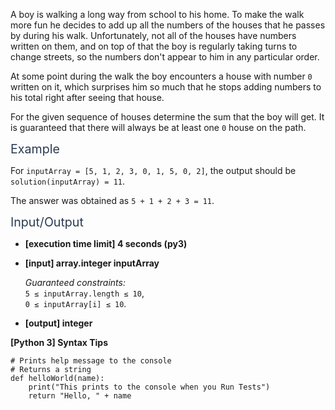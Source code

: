 <p>A boy is walking a long way from school to his home. To make the walk more fun he decides to add up all the numbers of the houses that he passes by during his walk. Unfortunately, not all of the houses have numbers written on them, and on top of that the boy is regularly taking turns to change streets, so the numbers don't appear to him in any particular order.</p>
<p>At some point during the walk the boy encounters a house with number <code>0</code> written on it, which surprises him so much that he stops adding numbers to his total right after seeing that house.</p>
<p>For the given sequence of houses determine the sum that the boy will get. It is guaranteed that there will always be at least one <code>0</code> house on the path.</p>
<p><span class="markdown--header" style="color:#2b3b52;font-size:1.4em">Example</span></p>
<p>For <code>inputArray = [5, 1, 2, 3, 0, 1, 5, 0, 2]</code>, the output should be<br />
<code>solution(inputArray) = 11</code>.</p>
<p>The answer was obtained as <code>5 + 1 + 2 + 3 = 11</code>.</p>
<p><span class="markdown--header" style="color:#2b3b52;font-size:1.4em">Input/Output</span></p>
<ul>
<li>
<p><strong>[execution time limit] 4 seconds (py3)</strong></p>
</li>
<li>
<p><strong>[input] array.integer inputArray</strong></p>
<p><em>Guaranteed constraints:</em><br />
<code>5 ≤ inputArray.length ≤ 10</code>,<br />
<code>0 ≤ inputArray[i] ≤ 10</code>.</p>
</li>
<li>
<p><strong>[output] integer</strong></p>
</li>
</ul>
<p><strong>[Python 3] Syntax Tips</strong></p>
<pre><code class="language-python"><span class="hljs-comment"># Prints help message to the console</span>
<span class="hljs-comment"># Returns a string</span>
<span class="hljs-keyword">def</span> <span class="hljs-title function_">helloWorld</span>(<span class="hljs-params">name</span>):
    <span class="hljs-built_in">print</span>(<span class="hljs-string">"This prints to the console when you Run Tests"</span>)
    <span class="hljs-keyword">return</span> <span class="hljs-string">"Hello, "</span> + name

</code></pre>
